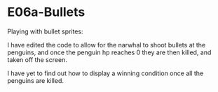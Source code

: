 # E06a-Bullets
Playing with bullet sprites:

I have edited the code to allow for the narwhal to shoot bullets at the penguins, and once the penguin hp reaches 0 they are then killed, and taken off the screen.

I have yet to find out how to display a winning condition once all the penguins are killed.